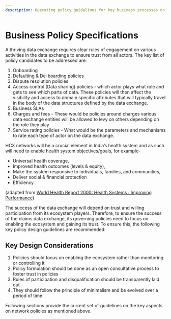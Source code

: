 ```yaml
---
description: Operating policy guidelines for key business processes on HCX
---
```


# Business Policy Specifications

A thriving data exchange requires clear rules of engagement on various activities in the data exchange to ensure trust from all actors. The key list of policy candidates to be addressed are:

1. Onboarding
2. Defaulting & De-boarding policies
3. Dispute resolution policies
4. Access control (Data sharing) policies - which actor plays what role and gets to see which parts of data. These policies will then affect the visibility and access to domain specific attributes that will typically travel in the body of the data structures defined by the data exchange.
5. Business SLAs
6. Charges and fees - These would be policies around charges various data exchange entities will be allowed to levy on others depending on the role they play
7. Service rating policies - What would be the parameters and mechanisms to rate each type of actor on the data exchange.

HCX networks will be a crucial element in India’s health system and as such will need to enable health system objectives/goals, for example-&#x20;

* Universal health coverage,&#x20;
* Improved health outcomes (levels & equity),&#x20;
* Make the system responsive to individuals, families, and communities,&#x20;
* Deliver social & financial protection&#x20;
* Efficiency&#x20;

(adapted from [World Health Report 2000: Health Systems : Improving Performance](https://www.who.int/publications/i/item/924156198X))

The success of the data exchange will depend on trust and willing participation from its ecosystem players. Therefore, to ensure the success of the claims data exchange, its governing policies need to focus on enabling the ecosystem and gaining its trust. To ensure this, the following key policy design guidelines are recommended:

## Key Design Considerations

1. Policies should focus on enabling the ecosystem rather than monitoring or controlling it
2. Policy formulation should be done as an open consultative process to foster trust in policies
3. Rules of participation and disqualification should be transparently laid out
4. They should follow the principle of minimalism and be evolved over a period of time

Following sections provide the current set of guidelines on the key aspects on network policies as mentioned above.  &#x20;
